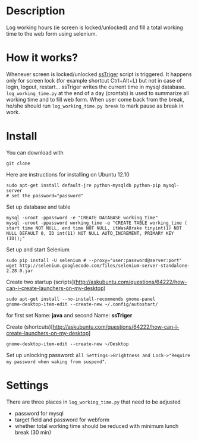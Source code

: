 Description
================

Log working hours (ie screen is locked/unlocked) and fill a total working time to the web form using selenium.

How it works?
================

Whenever screen is locked/unlocked [ssTriger](http://blog.troyastle.com/2011/06/run-scripts-when-gnome-screensaver.html) script is triggered.
It happens only for screen lock (for example shortcut Ctrl+Alt+L) but not in case of login, logout, restart... 
ssTriger writes the current time in mysql database. 
`log_working_time.py` at the end of a day (crontab) is used to summarize all working time and to fill web form.
When user come back from the break, he/she should run `log_working_time.py break` to mark pause as break in work.

Install
================
You can download with

    git clone 

Here are instructions for installing on Ubuntu 12.10

    sudo apt-get install default-jre python-mysqldb python-pip mysql-server
    # set the password="password"
    
Set up database and table

    mysql -uroot -ppassword -e "CREATE DATABASE working_time"
    mysql -uroot -ppassword working_time -e "CREATE TABLE working_time ( start time NOT NULL, end time NOT NULL, itWasABrake tinyint(1) NOT NULL DEFAULT 0, ID int(11) NOT NULL AUTO_INCREMENT, PRIMARY KEY (ID));"
    
Set up and start Selenium

    sudo pip install -U selenium # --proxy="user:password@server:port"
    wget http://selenium.googlecode.com/files/selenium-server-standalone-2.28.0.jar 

Create two startup (scripts](http://askubuntu.com/questions/64222/how-can-i-create-launchers-on-my-desktop)

    sudo apt-get install --no-install-recommends gnome-panel
    gnome-desktop-item-edit --create-new ~/.config/autostart/
    
for first set Name: **java** and second Name: **ssTriger**

Create (shortcuts)[http://askubuntu.com/questions/64222/how-can-i-create-launchers-on-my-desktop] 

    gnome-desktop-item-edit --create-new ~/Desktop
    
Set up unlocking password: `All Settings->Brightness and Lock->"Require my password when waking from suspend"`. 

Settings
================
There are three places in `log_working_time.py` that need to be adjusted
* password for mysql
* target field and password for webform
* whether total working time should be reduced with minimum lunch break (30 min)

